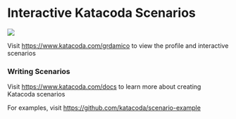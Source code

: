 # Interactive Katacoda Scenarios

[![](http://shields.katacoda.com/katacoda/grdamico/count.svg)](https://www.katacoda.com/grdamico "Get your profile on Katacoda.com")

Visit https://www.katacoda.com/grdamico to view the profile and interactive scenarios

### Writing Scenarios
Visit https://www.katacoda.com/docs to learn more about creating Katacoda scenarios

For examples, visit https://github.com/katacoda/scenario-example
